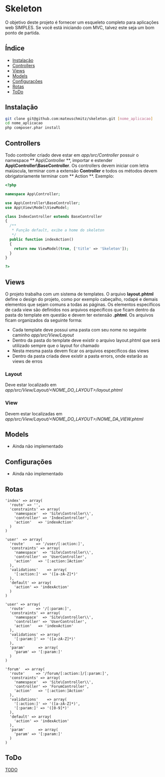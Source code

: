 Skeleton
=======

O objetivo deste projeto é fornecer um esqueleto completo para aplicações web SIMPLES. Se você está iniciando com MVC, talvez este seja um bom ponto de partida.

Índice
-----
* [Instalação](#instalação)
* [Controllers](#controllers)
* [Views](#views)
* [Models](#models)
* [Configurações](#configurações)
* [Rotas](#rotas)
* [ToDo](#todo)

Instalação
---------
```sh
git clone git@github.com:mateuschmitz/skeleton.git [nome_aplicacao]
cd nome_aplicacao
php composer.phar install
```

Controllers
-----------
Todo controller criado deve estar em *app/src/Controller* possuir o namespace ** App\Controller **, importar e estender **App\Controller\BaseController**. Os controllers devem iniciar com letra maiúscula, terminar com a extensão **Controller** e todos os métodos devem obrigatoriamente terminar com ** Action **. Exemplo:

```php
<?php

namespace App\Controller;

use App\Controller\BaseController;
use App\View\Model\ViewModel;

class IndexController extends BaseController
{
  /**
   * Função default, exibe a home do skeleton
   */
  public function indexAction()
  {
    return new ViewModel(true, ['title' => 'Skeleton']);
  }
}

?>
```
Views
-----
O projeto trabalha com um sistema de templates. O arquivo **layout.phtml** define o design do projeto, como por exemplo cabeçalho, rodapé e demais elementos que sejam comuns a todas as páginas. Os elementos específicos de cada view são definidos nos arquivos específicos que ficam dentro da pasta do template em questão e devem ter extensão **.phtml**. Os arquivos ficam organizados da seguinte forma:

* Cada template deve possui uma pasta com seu nome no seguinte caminho *app/src/View/Layout*
* Dentro da pasta do template deve existir o arquivo layout.phtml que será utilizado sempre que o layout for chamado
* Nesta mesma pasta devem ficar os arquivos específicos das views
* Dentro da pasta criada deve existir a pasta errors, onde estarão as views de erros

### Layout ###
Deve estar localizado em *app/src/View/Layout/<NOME_DO_LAYOUT>/layout.phtml*

### View ###
Devem estar localizadas em *app/src/View/Layout/<NOME_DO_LAYOUT>/NOME_DA_VIEW.phtml*

Models
------
* Ainda não implementado


Configurações
-------------
* Ainda não implementado


Rotas
-----

```
'index' => array(
  'route' => '',
  'constraints' => array(
    'namespace'  => 'Site\Controller\\',
    'controller' => 'IndexController',
    'action'   => 'indexAction'
  )
)
```
```
'user'  => array(
  'route'     => '/user/[:action:]',
  'constraints' => array(
    'namespace'  => 'Site\Controller\\',
    'controller' => 'UserController',
    'action'   => '[:action:]Action'
  ),
  'validations'    => array(
    '[:action:]' => '([a-zA-Z]*)'
  ),
  'default' => array(
    'action' => 'indexAction'
  )
)
```
```
'user' => array(
  'route'     => '/[:param:]',
  'constraints' => array(
    'namespace'  => 'Site\Controller\\',
    'controller' => 'UserController',
    'action'   => 'indexAction'
  ),
  'validations' => array(
    '[:param:]' => '([a-zA-Z]*)'
  ),
  'param'      => array(
    'param' => '[:param:]'
  )
)
```
```
'forum'  => array(
  'route'     => '/forum/[:action:]/[:param:]',
  'constraints' => array(
    'namespace'  => 'Site\Controller\\',
    'controller' => 'ForumController',
    'action'   => '[:action:]Action'
  ),
  'validations'    => array(
    '[:action:]' => '([a-zA-Z]*)',
    '[:param:]' => '([0-9]*)'
  ),
  'default' => array(
    'action' => 'indexAction'
  ),
  'param'      => array(
    'param' => '[:param:]'
  )
)
```

ToDo
-----
[TODO](TODO.md)